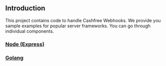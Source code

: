 ## Introduction
This project contains code to handle Cashfree Webhooks. We provide you sample examples for popular server frameworks. 
You can go through individual components. 

### [Node (Express)](node/)

### [Golang](go/)

